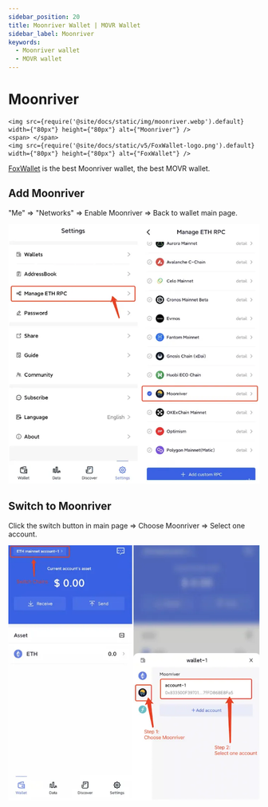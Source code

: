 ```yaml
---
sidebar_position: 20
title: Moonriver Wallet | MOVR Wallet
sidebar_label: Moonriver
keywords:
  - Moonriver wallet
  - MOVR wallet
---
```


# Moonriver
```mdx-code-block
<img src={require('@site/docs/static/img/moonriver.webp').default} width={"80px"} height={"80px"} alt={"Moonriver"} />
<span> </span>
<img src={require('@site/docs/static/v5/FoxWallet-logo.png').default} width={"80px"} height={"80px"} alt={"FoxWallet"} />
```
[FoxWallet](https://foxwallet.com) is the best Moonriver wallet, the best MOVR wallet.

## Add Moonriver

"Me" => "Networks" => Enable Moonriver => Back to wallet main page.

![](../img/add-movr.webp)

## Switch to Moonriver

Click the switch button in main page => Choose Moonriver => Select one account.

![](../img/switch-movr.webp)
